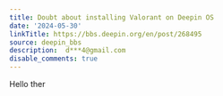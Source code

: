 ```yaml
---
title: Doubt about installing Valorant on Deepin OS
date: '2024-05-30'
linkTitle: https://bbs.deepin.org/en/post/268495
source: deepin_bbs
description:  d***4@gmail.com 
disable_comments: true
---
```

Hello ther
